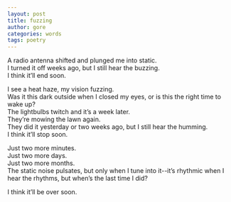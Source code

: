 ```yaml
---
layout: post
title: fuzzing
author: gore
categories: words
tags: poetry 
---
```

A radio antenna shifted and plunged me into static.  
I turned it off weeks ago, but I still hear the buzzing.  
I think it’ll end soon.  
  
I see a heat haze, my vision fuzzing.  
Was it this dark outside when I closed my eyes, or is this the right time to wake up?  
The lightbulbs twitch and it’s a week later.  
They’re mowing the lawn again.  
They did it yesterday or two weeks ago, but I still hear the humming.  
I think it’ll stop soon.  
  
Just two more minutes.  
Just two more days.  
Just two more months.  
The static noise pulsates, but only when I tune into it--it’s rhythmic when I hear the rhythms, but when’s the last time I did?  

I think it’ll be over soon. 

